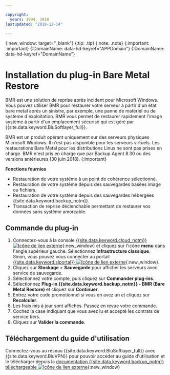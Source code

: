 ```yaml
---

copyright:
  years: 1994, 2018
lastupdated: "2018-12-14"

---
```

{:new_window: target="_blank"}
{:tip: .tip}
{:note: .note}
{:important: .important}
{:DomainName: data-hd-keyref="APPDomain"}
{:DomainName: data-hd-keyref="DomainName"}

# Installation du plug-in Bare Metal Restore

BMR est une solution de reprise après incident pour Microsoft Windows. Vous pouvez utiliser BMR pour restaurer votre serveur à partir d'un état bare metal après un sinistre, par exemple, une panne de matériel ou de système d'exploitation. BMR vous permet de restaurer rapidement l'image système à partir d'un emplacement sécurisé qui est géré par {{site.data.keyword.BluSoftlayer_full}}.

BMR est un produit opérant uniquement sur des serveurs physiques Microsoft Windows. Il n'est pas disponible pour les serveurs virtuels. Les restaurations Bare Metal pour les distributions Linux ne sont pas prises en charge. BMR n'est pris en charge que par Backup Agent 8.30 ou des versions antérieures (30 juin 2018).
{:important}

**Fonctions fournies**

- Restauration de votre système à un point de cohérence sélectionné.
- Restauration de votre système depuis des sauvegardes basées image ou fichiers.
- Restauration de votre système depuis des sauvegardes hébergées {{site.data.keyword.backup_notm}}.
- Transaction de reprise déclenchable permettant de restaurer vos données sans système amorçable.

## Commande du plug-in

1. Connectez-vous à la console [{{site.data.keyword.cloud_notm}} ![Icône de lien externe](../../icons/launch-glyph.svg "Icône de lien externe")](https://{DomainName}){:new_window} et cliquez sur l'icône **menu** dans l'angle supérieur gauche. Sélectionnez **Infrastructure classique**. <br/>
   Sinon, vous pouvez vous connecter au portail [{{site.data.keyword.slportal}} ![Icône de lien externe](../../icons/launch-glyph.svg "Icône de lien externe")](https://control.softlayer.com/){:new_window}.
2. Cliquez sur **Stockage** > **Sauvegarde** pour afficher les serveurs avec service de sauvegarde.
3. Sélectionnez votre compte, puis cliquez sur **Commander plug-ins**.
4. Sélectionnez **Plug-in {{site.data.keyword.backup_notm}} - BMR (Bare Metal Restore)** et cliquez sur **Continuer**.
5. Entrez votre code promotionnel si vous en avez un et cliquez sur **Recalculer**.
6. Les frais mis à jour sont affichés. Passez en revue votre commande.
7. Cochez la case indiquant que vous avez lu et accepté les contrats de service tiers.
8. Cliquez sur **Valider la commande**.

## Téléchargement du guide d'utilisation

Connectez-vous au réseau {{site.data.keyword.BluSoftlayer_full}} avec {{site.data.keyword.BluVPN}} pour pouvoir accéder au guide d'utilisation et le télécharger depuis la [documentation {{site.data.keyword.backup_notm}} téléchargeable ![Icône de lien externe](../../icons/launch-glyph.svg "Icône de lien externe")](http://downloads.service.softlayer.com/evault/Documentation/){:new_window}
